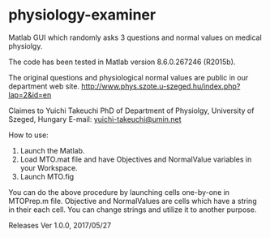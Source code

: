 # physiology-examiner
Matlab GUI which randomly asks 3 questions and normal values on medical physiolgy.

The code has been tested in Matlab version 8.6.0.267246 (R2015b).

The original questions and physiological normal values are public in our department web site.
http://www.phys.szote.u-szeged.hu/index.php?lap=2&id=en

Claimes to Yuichi Takeuchi PhD of Department of Physiolgy, University of Szeged, Hungary
E-mail: yuichi-takeuchi@umin.net

How to use:
1. Launch the Matlab.
2. Load MTO.mat file and have Objectives and NormalValue variables in your Workspace.
3.  Launch MTO.fig

You can do the above procedure by launching cells one-by-one in MTOPrep.m file.
Objective and NormalValues are cells which have a string in their each cell.
You can change strings and utilize it to another purpose.

Releases
Ver 1.0.0, 2017/05/27
